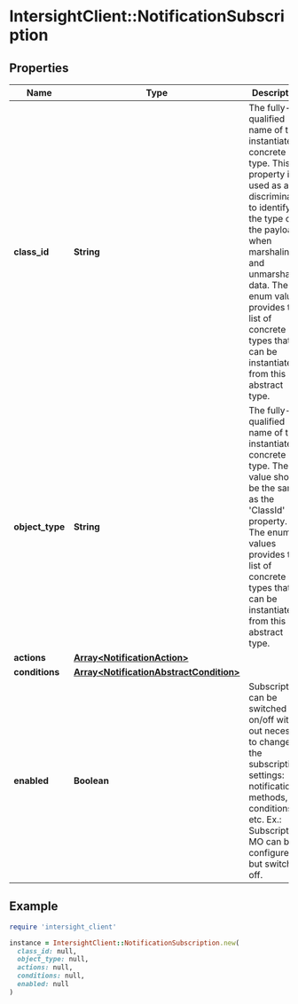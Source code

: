 # IntersightClient::NotificationSubscription

## Properties

| Name | Type | Description | Notes |
| ---- | ---- | ----------- | ----- |
| **class_id** | **String** | The fully-qualified name of the instantiated, concrete type. This property is used as a discriminator to identify the type of the payload when marshaling and unmarshaling data. The enum values provides the list of concrete types that can be instantiated from this abstract type. | [default to &#39;notification.AccountSubscription&#39;] |
| **object_type** | **String** | The fully-qualified name of the instantiated, concrete type. The value should be the same as the &#39;ClassId&#39; property. The enum values provides the list of concrete types that can be instantiated from this abstract type. | [default to &#39;notification.AccountSubscription&#39;] |
| **actions** | [**Array&lt;NotificationAction&gt;**](NotificationAction.md) |  | [optional] |
| **conditions** | [**Array&lt;NotificationAbstractCondition&gt;**](NotificationAbstractCondition.md) |  | [optional] |
| **enabled** | **Boolean** | Subscription can be switched on/off with out necessity to change the subscription settings: notification methods, conditions etc. Ex.: Subscription MO can be configured, but switched off. | [optional] |

## Example

```ruby
require 'intersight_client'

instance = IntersightClient::NotificationSubscription.new(
  class_id: null,
  object_type: null,
  actions: null,
  conditions: null,
  enabled: null
)
```

